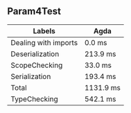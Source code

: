 
## Param4Test

Labels|Agda
---|---
Dealing with imports|0.0 ms
Deserialization|213.9 ms
ScopeChecking|33.0 ms
Serialization|193.4 ms
Total|1131.9 ms
TypeChecking|542.1 ms

